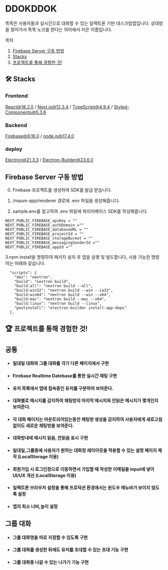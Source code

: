 # DDOKDDOK
똑똑은 사용자들과 실시간으로 대화할 수 있는 일렉트론 기반 데스크탑앱입니다.
상대방을 찾아가서 똑똑 노크를 한다는 의미에서 지은 이름입니다.


목차
1. [Firebase Server 구동 방법](#Firebase-Server-구동-방법)
2. [Stacks](#-stacks)
3. [프로젝트를 통해 경험한 것!](#-프로젝트를-통해-경험한-것)

## 🛠 Stacks
### Frontend
React@18.2.0 / Next.js@12.3.4 / TypeScript@4.9.4 / Styled-Components@5.3.6
### Backend
Firebase@9.16.0 / node.js@17.4.0
### deploy
Electron@21.3.3 / Electron-Builder@23.6.0

## Firebase Server 구동 방법
0. Firebase 프로젝트를 생성하여 SDK를 발급 받습니다. 
1. /maum-app/renderer 경로에 .env 파일을 생성해줍니다.

2. sample.env를 참고하여 .env 파일에 파이어베이스 SDK를 작성해줍니다.
````
NEXT_PUBLIC_FIREBASE_apiKey = ""
NEXT_PUBLIC_FIREBASE_authDomain =""
NEXT_PUBLIC_FIREBASE_databaseURL = ""
NEXT_PUBLIC_FIREBASE_projectId = ""
NEXT_PUBLIC_FIREBASE_storageBucket = ""
NEXT_PUBLIC_FIREBASE_messagingSenderId =""
NEXT_PUBLIC_FIREBASE_appId =""
````
3.npm install을 명령하여 패키지 설치 후 앱을 실행 및 빌드합니다, 사용 가능한 명령어는 아래와 같습니다.
````
  "scripts": {
    "dev": "nextron",
    "build": "nextron build",
    "build:all": "nextron build --all",
    "build:win32": "nextron build --win --ia32",
    "build:win64": "nextron build --win --x64",
    "build:mac": "nextron build --mac --x64",
    "build:linux": "nextron build --linux",
    "postinstall": "electron-builder install-app-deps"
  },
````


## 🏆 프로젝트를 통해 경험한 것!

## 공통
- #### 일대일 대화와 그룹 대화를 각기 다른 페이지에서 구현
- #### Firebase Realtime Datebase를 통한 실시간 채팅 구현
- #### 유저 목록에서 앱에 접속중인 유저를 구분하여 보여준다.
- #### 대화별로 메시지를 감지하여 채팅방의 마지막 메시지와 안읽은 메시지가 몇개인지 보여준다.
- #### 각 대화 페이지는 마운트되어있는동안 채팅방 생성을 감지하여 사용자에게 새로고침없이도 새로운 채팅방을 보여준다.   
- #### 대화방내에 메시지 읽음, 안읽음 표시 구현
- #### 일대일,그룹중에 사용자가 원하는 대화창 레이아웃을 적용할 수 있는 설정 페이지 제작 (LocalStorage 이용)
- #### 회원가입 시 로그인창으로 이동하면서 가입할 때 작성한 이메일을 input에 넣어 UI/UX 개선 (LocalStorage 이용)
- #### 일렉트론 브라우저 설정을 통해 프로덕션 환경에서는 윈도우 메뉴바가 보이지 않도록 설정
- #### 앱의 최소 너비,높이 설정

## 그룹 대화
- #### 그룹 대화명을 따로 지정할 수 있도록 구현
- #### 그룹 대화를 생성한 뒤에도 유저를 초대할 수 있는 초대 기능 구현
- #### 그룹 대화중 나갈 수 있는 나가기 기능 구현





